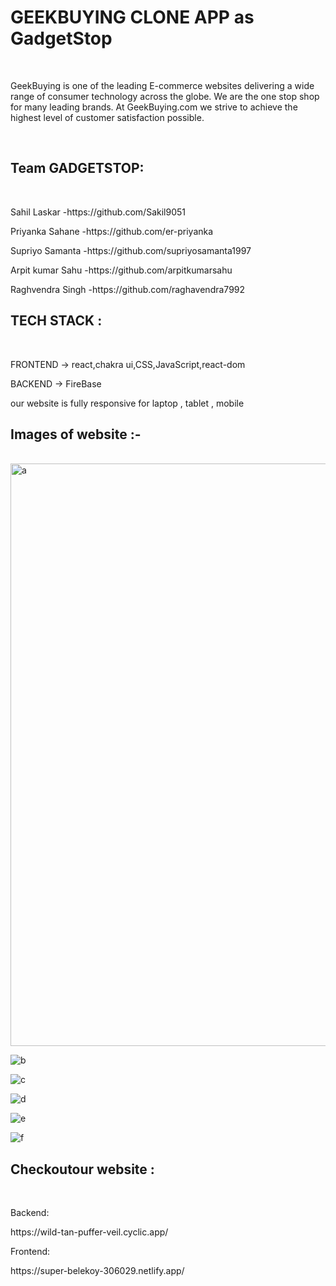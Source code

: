 <h1>GEEKBUYING CLONE APP as GadgetStop</h1>
</br>
<p>GeekBuying is one of the leading E-commerce websites delivering a wide range of consumer technology across the globe. We are the one stop shop for many leading brands. At GeekBuying.com we strive to achieve the highest level of customer satisfaction possible.</p>

</br>

<H2>Team GADGETSTOP:</H2>
</br>
<p>Sahil Laskar    -https://github.com/Sakil9051 </p>
<p>Priyanka Sahane   -https://github.com/er-priyanka</p>
<p>Supriyo Samanta  -https://github.com/supriyosamanta1997</p>
<p>Arpit kumar Sahu -https://github.com/arpitkumarsahu</p>
<p>Raghvendra Singh    -https://github.com/raghavendra7992</p>


<h2>TECH STACK :</h2>
</br>

<p>FRONTEND -> react,chakra ui,CSS,JavaScript,react-dom </p>
<p>BACKEND -> FireBase</p>

<p>our website is fully responsive for laptop , tablet , mobile </p>

<H2>Images of website :- </H2>

</br>

<img width="932" alt="a" src="https://drive.google.com/file/d/1REFC4K_Vn_4WwIn6qspwevehl0NRNEBA.png">

![b](https://user-images.githubusercontent.com/105920094/208586761-69de583d-30c0-4b94-a3df-2fb1dc12fcc4.png)

![c](https://user-images.githubusercontent.com/105920094/208587178-248114b0-7228-4dc5-9d18-a598a0ff423d.png)

![d](https://user-images.githubusercontent.com/105920094/208587203-0fc4919d-c061-4bd8-808c-c564c38c490e.png)

![e](https://user-images.githubusercontent.com/105920094/208587212-f6307b6d-cbf0-461a-a2cc-0095959c0cc9.png)

![f](https://user-images.githubusercontent.com/105920094/208587218-ce8c55bd-d61f-4af1-91d5-deea9f2ca743.png)


<h2>Checkoutour website :</h2>

</br>
<p>Backend:</p>
<p>https://wild-tan-puffer-veil.cyclic.app/</p>

<p>Frontend:</p>
<p>https://super-belekoy-306029.netlify.app/</p>



